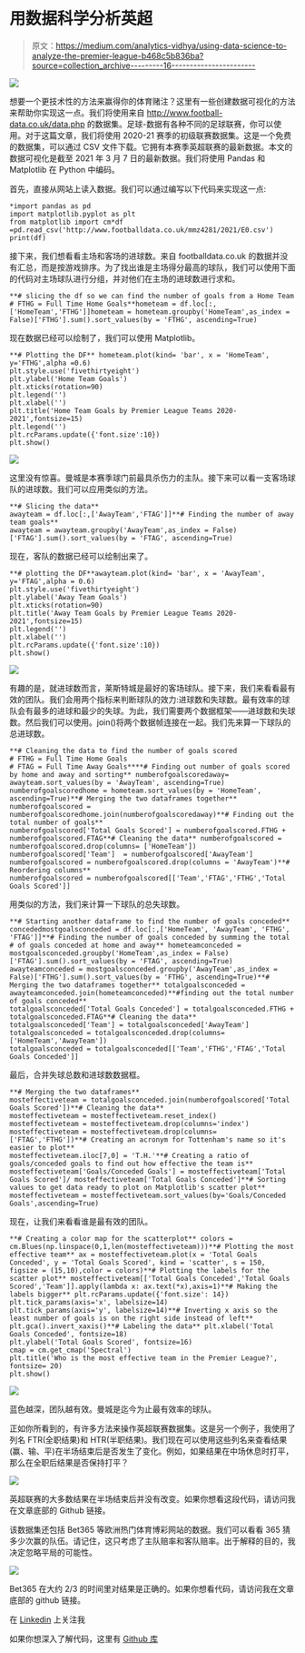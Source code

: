 # 用数据科学分析英超

> 原文：<https://medium.com/analytics-vidhya/using-data-science-to-analyze-the-premier-league-b468c5b836ba?source=collection_archive---------16----------------------->

![](img/3554fd698c3e4db86e5ca7c66cc6717e.png)

想要一个更技术性的方法来赢得你的体育赌注？这里有一些创建数据可视化的方法来帮助你实现这一点。我们将使用来自 http://www.football-data.co.uk/data.php 的数据集。足球-数据有各种不同的足球联赛，你可以使用。对于这篇文章，我们将使用 2020-21 赛季的初级联赛数据集。这是一个免费的数据集，可以通过 CSV 文件下载。它拥有本赛季英超联赛的最新数据。本文的数据可视化是截至 2021 年 3 月 7 日的最新数据。我们将使用 Pandas 和 Matplotlib 在 Python 中编码。

首先，直接从网站上读入数据。我们可以通过编写以下代码来实现这一点:

```
*import pandas as pd
import matplotlib.pyplot as plt
from matplotlib import cm*df =pd.read_csv('http://www.footballdata.co.uk/mmz4281/2021/E0.csv')
print(df)
```

接下来，我们想看看主场和客场的进球数。来自 footballdata.co.uk 的数据并没有汇总，而是按游戏排序。为了找出谁是主场得分最高的球队，我们可以使用下面的代码对主场球队进行分组，并对他们在主场的进球数进行求和。

```
**# slicing the df so we can find the number of goals from a Home Team
# FTHG = Full Time Home Goals**hometeam = df.loc[:,['HomeTeam','FTHG']]hometeam = hometeam.groupby('HomeTeam',as_index = False)['FTHG'].sum().sort_values(by = 'FTHG', ascending=True)
```

现在数据已经可以绘制了，我们可以使用 Matplotlib。

```
**# Plotting the DF** hometeam.plot(kind= 'bar', x = 'HomeTeam', y='FTHG',alpha =0.6)
plt.style.use('fivethirtyeight')
plt.ylabel('Home Team Goals')
plt.xticks(rotation=90)
plt.legend('')
plt.xlabel('')
plt.title('Home Team Goals by Premier League Teams 2020-2021',fontsize=15)
plt.legend('')
plt.rcParams.update({'font.size':10})
plt.show()
```

![](img/eaab10eb40786ddd524115591f7a5803.png)

这里没有惊喜。曼城是本赛季球门前最具杀伤力的主队。接下来可以看一支客场球队的进球数。我们可以应用类似的方法。

```
**# Slicing the data**
awayteam = df.loc[:,['AwayTeam','FTAG']]**# Finding the number of away team goals**
awayteam = awayteam.groupby('AwayTeam',as_index = False)['FTAG'].sum().sort_values(by = 'FTAG', ascending=True)
```

现在，客队的数据已经可以绘制出来了。

```
**# plotting the DF**awayteam.plot(kind= 'bar', x = 'AwayTeam', y='FTAG',alpha = 0.6)
plt.style.use('fivethirtyeight')
plt.ylabel('Away Team Goals')
plt.xticks(rotation=90)
plt.title('Away Team Goals by Premier League Teams 2020-2021',fontsize=15)
plt.legend('')
plt.xlabel('')
plt.rcParams.update({'font.size':10})
plt.show()
```

![](img/30de5e72e295fabf1cbc4da6fb11b9a7.png)

有趣的是，就进球数而言，莱斯特城是最好的客场球队。接下来，我们来看看最有效的团队。我们会用两个指标来判断球队的效力:进球数和失球数。最有效率的球队会有最多的进球和最少的失球。为此，我们需要两个数据框架——进球数和失球数。然后我们可以使用。join()将两个数据帧连接在一起。我们先来算一下球队的总进球数。

```
**# Cleaning the data to find the number of goals scored
# FTHG = Full Time Home Goals
# FTAG = Full Time Away Goals****# Finding out number of goals scored by home and away and sorting** numberofgoalscoredaway= awayteam.sort_values(by = 'AwayTeam', ascending=True)
numberofgoalscoredhome = hometeam.sort_values(by = 'HomeTeam', ascending=True)**# Merging the two dataframes together**  
numberofgoalscored = numberofgoalscoredhome.join(numberofgoalscoredaway)**# Finding out the total number of goals**
numberofgoalscored['Total Goals Scored'] = numberofgoalscored.FTHG + numberofgoalscored.FTAG**# Cleaning the data** numberofgoalscored = numberofgoalscored.drop(columns= ['HomeTeam'])
numberofgoalscored['Team']  = numberofgoalscored['AwayTeam']
numberofgoalscored = numberofgoalscored.drop(columns = 'AwayTeam')**# Reordering columns**
numberofgoalscored = numberofgoalscored[['Team','FTAG','FTHG','Total Goals Scored']]
```

用类似的方法，我们来计算一下球队的总失球数。

```
**# Starting another dataframe to find the number of goals conceded** 
concededmostgoalsconceded = df.loc[:,['HomeTeam', 'AwayTeam', 'FTHG', 'FTAG']]**# Finding the number of goals conceded by summing the total # of goals conceded at home and away** hometeamconceded = mostgoalsconceded.groupby('HomeTeam',as_index = False)['FTAG'].sum().sort_values(by = 'FTAG', ascending=True)
awayteamconceded = mostgoalsconceded.groupby('AwayTeam',as_index = False)['FTHG'].sum().sort_values(by = 'FTHG', ascending=True)**# Merging the two dataframes together** totalgoalsconceded = awayteamconceded.join(hometeamconceded)**#finding out the total number of goals conceded**
totalgoalsconceded['Total Goals Conceded'] = totalgoalsconceded.FTHG + totalgoalsconceded.FTAG**# Cleaning the data**
totalgoalsconceded['Team'] = totalgoalsconceded['AwayTeam']
totalgoalsconceded = totalgoalsconceded.drop(columns= ['HomeTeam','AwayTeam'])
totalgoalsconceded = totalgoalsconceded[['Team','FTHG','FTAG','Total Goals Conceded']]
```

最后，合并失球总数和进球数数据框。

```
**# Merging the two dataframes**
mosteffectiveteam = totalgoalsconceded.join(numberofgoalscored['Total Goals Scored'])**# Cleaning the data** 
mosteffectiveteam = mosteffectiveteam.reset_index()
mosteffectiveteam = mosteffectiveteam.drop(columns='index')
mosteffectiveteam = mosteffectiveteam.drop(columns= ['FTAG','FTHG'])**# Creating an acronym for Tottenham's name so it's easier to plot**
mosteffectiveteam.iloc[7,0] = 'T.H.'**# Creating a ratio of goals/conceded goals to find out how effective the team is**
mosteffectiveteam['Goals/Conceded Goals'] = mosteffectiveteam['Total Goals Scored']/ mosteffectiveteam['Total Goals Conceded']**# Sorting values to get data ready to plot on Matplotlib's scatter plot**
mosteffectiveteam = mosteffectiveteam.sort_values(by='Goals/Conceded Goals',ascending=True)
```

现在，让我们来看看谁是最有效的团队。

```
**# Creating a color map for the scatterplot** colors = cm.Blues(np.linspace(0,1,len(mosteffectiveteam)))**# Plotting the most effective team** ax = mosteffectiveteam.plot(x = 'Total Goals Conceded', y = 'Total Goals Scored', kind = 'scatter', s = 150, figsize = (15,10),color = colors)**# Plotting the labels for the scatter plot** mosteffectiveteam[['Total Goals Conceded','Total Goals Scored','Team']].apply(lambda x: ax.text(*x),axis=1)**# Making the labels bigger** plt.rcParams.update({'font.size': 14})
plt.tick_params(axis='x', labelsize=14)
plt.tick_params(axis='y', labelsize=14)**# Inverting x axis so the least number of goals is on the right side instead of left** plt.gca().invert_xaxis()**# Labeling the data** plt.xlabel('Total Goals Conceded', fontsize=18)
plt.ylabel('Total Goals Scored', fontsize=16)
cmap = cm.get_cmap('Spectral')
plt.title('Who is the most effective team in the Premier League?', fontsize= 20)
plt.show()
```

![](img/de2bfcebb0d7a052ddbb3bfc4f9019c3.png)

蓝色越深，团队越有效。曼城是迄今为止最有效率的球队。

正如你所看到的，有许多方法来操作英超联赛数据集。这是另一个例子，我使用了列名 FTR(全职结果)和 HTR(半职结果)。我们现在可以使用这些列名来查看结果(赢、输、平)在半场结束后是否发生了变化。例如，如果结果在中场休息时打平，那么在全职后结果是否保持打平？

![](img/a4694ea280939b6e2c663324a7104d45.png)

英超联赛的大多数结果在半场结束后并没有改变。如果你想看这段代码，请访问我在文章底部的 Github 链接。

该数据集还包括 Bet365 等欧洲热门体育博彩网站的数据。我们可以看看 365 猜多少次赢的队伍。请记住，这只考虑了主队赔率和客队赔率。出于解释的目的，我决定忽略平局的可能性。

![](img/213010f8300048d5f82b1515cecb4a5e.png)

Bet365 在大约 2/3 的时间里对结果是正确的。如果你想看代码，请访问我在文章底部的 github 链接。

在 [Linkedin](http://www.linkedin.com/in/andrewlmoore2020) 上关注我

如果你想深入了解代码，这里有 [Github 库](https://github.com/drewm8080/Analyzing-the-Premier-League.git)